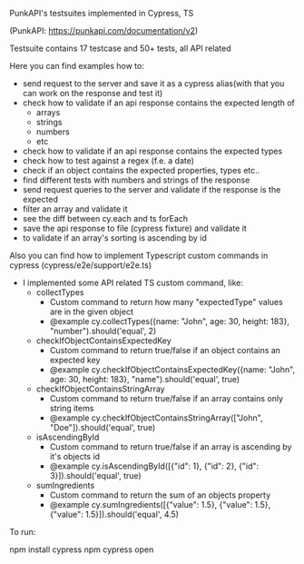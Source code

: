 PunkAPI's testsuites implemented in Cypress, TS

(PunkAPI: https://punkapi.com/documentation/v2)

Testsuite contains 17 testcase and 50+ tests, all API related

Here you can find examples how to:
 - send request to the server and save it as a cypress alias(with that you can work on the response and test it)
 - check how to validate if an api response contains the expected length of 
    - arrays
    - strings
    - numbers
    - etc
 - check how to validate if an api response contains the expected types
 - check how to test against a regex (f.e. a date)
 - check if an object contains the expected properties, types etc..
 - find different tests with numbers and strings of the response
 - send request queries to the server and validate if the response is the expected
 - filter an array and validate it
 - see the diff between cy.each and ts forEach
 - save the api response to file (cypress fixture) and validate it
 - to validate if an array's sorting is ascending by id

Also you can find how to implement Typescript custom commands in cypress (cypress/e2e/support/e2e.ts)
 - I implemented some API related TS custom command, like:
    - collectTypes
        * Custom command to return how many "expectedType" values are in the given object
        * @example cy.collectTypes({name: "John", age: 30, height: 183}, "number").should('equal', 2)
    - checkIfObjectContainsExpectedKey
        * Custom command to return true/false if an object contains an expected key
        * @example cy.checkIfObjectContainsExpectedKey({name: "John", age: 30, height: 183}, "name").should('equal', true)
    - checkIfObjectContainsStringArray
        * Custom command to return true/false if an array contains only string items
        * @example cy.checkIfObjectContainsStringArray(["John", "Doe"]).should('equal', true)
    - isAscendingById
        * Custom command to return true/false if an array is ascending by it's objects id
        * @example cy.isAscendingById([{"id": 1}, {"id": 2}, {"id": 3}]).should('equal', true)
    - sumIngredients
        * Custom command to return the sum of an objects property
        * @example cy.sumIngredients([{"value": 1.5}, {"value": 1.5}, {"value": 1.5}]).should('equal', 4.5)


To run:

npm install cypress
npm cypress open



